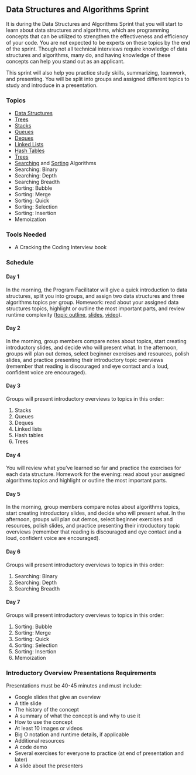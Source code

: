## Data Structures and Algorithms Sprint

It is during the Data Structures and Algorithms Sprint that you will start to learn about data structures and algorithms, which are programming concepts that can be utilized to strengthen the effectiveness and efficiency of your code. You are not expected to be experts on these topics by the end of the sprint. Though not all technical interviews require knowledge of data structures and algorithms, many do, and having knowledge of these concepts can help you stand out as an applicant.  

This sprint will also help you practice study skills, summarizing, teamwork, and presenting. You will be split into groups and assigned different topics to study and introduce in a presentation.


### Topics 
- [Data Structures](https://github.com/Techtonica/curriculum/blob/master/data-structures/intro-to-data-structure.md) 
- [Trees](https://github.com/Techtonica/curriculum/blob/master/data-structures/trees.md) 
- [Stacks](https://github.com/Techtonica/curriculum/blob/master/data-structures/stack.md) 
- [Queues](https://github.com/Techtonica/curriculum/blob/master/data-structures/queue.md) 
- [Deques](https://github.com/Techtonica/curriculum/blob/master/data-structures/deque.md) 
- [Linked Lists](https://github.com/Techtonica/curriculum/blob/master/data-structures/linked-lists.md) 
- [Hash Tables](https://github.com/Techtonica/curriculum/blob/master/data-structures/hash-table.md) 
- [Trees](https://github.com/Techtonica/curriculum/blob/master/data-structures/trees.md) 
- [Searching](https://github.com/Techtonica/curriculum/blob/master/algorithms/searching.md) and [Sorting](https://github.com/Techtonica/curriculum/blob/master/algorithms/sorting.md) Algorithms 
- Searching: Binary 
- Searching: Depth 
- Searching Breadth 
- Sorting: Bubble 
- Sorting: Merge 
- Sorting: Quick 
- Sorting: Selection 
- Sorting: Insertion 
- Memoization 


### Tools Needed
- A Cracking the Coding Interview book  


### Schedule

#### Day 1
In the morning, the Program Facilitator will give a quick introduction to data structures, split you into groups, and assign two data structures and three algorithms topics per group. Homework: read about your assigned data structures topics, highlight or outline the most important parts, and review runtime complexity ([topic outline](https://github.com/Techtonica/curriculum/blob/master/runtime-complexity/runtime-complexity.md), [slides](https://drive.google.com/open?id=1ZcOdekB_aP59huZdp4X0u6EfUJKgxzK7y8LqCmzSLC8), [video](https://drive.google.com/open?id=1ZoHxJMUiKOKPqu69vX3b_aeYGlDlRL6n)). 

#### Day 2 
In the morning, group members compare notes about topics, start creating introductory slides, and decide who will present what. In the afternoon, groups will plan out demos, select beginner exercises and resources, polish slides, and practice presenting their introductory topic overviews (remember that reading is discouraged and eye contact and a loud, confident voice are encouraged).

#### Day 3 
Groups will present introductory overviews to topics in this order:

1. Stacks
2. Queues
3. Deques
4. Linked lists
5. Hash tables
6. Trees

#### Day 4
You will review what you’ve learned so far and practice the exercises for each data structure. Homework for the evening: read about your assigned algorithms topics and highlight or outline the most important parts.

#### Day 5
In the morning, group members compare notes about algorithms topics, start creating introductory slides, and decide who will present what. In the afternoon, groups will plan out demos, select beginner exercises and resources, polish slides, and practice presenting their introductory topic overviews (remember that reading is discouraged and eye contact and a loud, confident voice are encouraged).

#### Day 6
Groups will present introductory overviews to topics in this order:

1. Searching: Binary
2. Searching: Depth
3. Searching Breadth

#### Day 7
Groups will present introductory overviews to topics in this order:

1. Sorting: Bubble
2. Sorting: Merge
3. Sorting: Quick
4. Sorting: Selection
5. Sorting: Insertion 
6. Memoization


### Introductory Overview Presentations Requirements
Presentations must be 40-45 minutes and must include:
- Google slides that give an overview
- A title slide
- The history of the concept
- A summary of what the concept is and why to use it
- How to use the concept
- At least 10 images or videos
- Big O notation and runtime details, if applicable
- Additional resources
- A code demo
- Several exercises for everyone to practice (at end of presentation and later)
- A slide about the presenters
